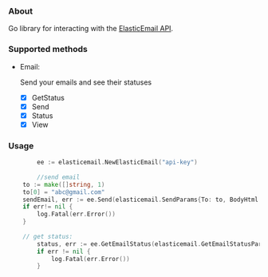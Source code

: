### About

Go library for interacting with the [ElasticEmail API](https://api.elasticemail.com/public/help#start).

### Supported methods

- Email:

    Send your emails and see their statuses

    - [x] GetStatus  
    - [x] Send  
    - [x] Status  
    - [x] View  
### Usage

```go
        ee := elasticemail.NewElasticEmail("api-key")
        
        //send email
	to := make([]string, 1)
	to[0] = "abc@gmail.com"
	sendEmail, err := ee.Send(elasticemail.SendParams{To: to, BodyHtml: "<b>Hello!</b>", Subject: "Hello", From: "noreply@eeee.eee"})
	if err!= nil {
		log.Fatal(err.Error())
	}
	
	// get status:
    	status, err := ee.GetEmailStatus(elasticemail.GetEmailStatusParams{TransactionID: sendEmail.TransactionID})
    	if err != nil {
    		log.Fatal(err.Error())
    	}


```
